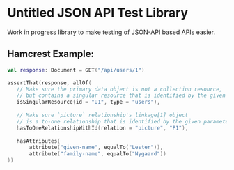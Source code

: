 # Untitled JSON API Test Library

Work in progress library to make testing of JSON-API based APIs easier.

## Hamcrest Example:

```kotlin
val response: Document = GET("/api/users/1")

assertThat(response, allOf(
   // Make sure the primary data object is not a collection resource, 
   // but contains a singular resource that is identified by the given parameters.
   isSingularResource(id = "U1", type = "users"),
   
   // Make sure `picture` relationship's linkage[1] object
   // is a to-one relationship that is identified by the given parameters.
   hasToOneRelationshipWithId(relation = "picture", "P1"),
   
   hasAttributes(
       attribute("given-name", equalTo("Lester")),
       attribute("family-name", equalTo("Nygaard"))
))
```

